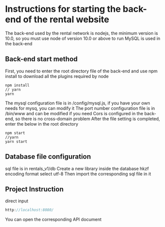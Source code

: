 # Instructions for starting the back-end of the rental website

The back-end used by the rental network is nodejs, the minimum version is 10.0, so you must use node of version 10.0 or above to run
MySQL is used in the back-end

## Back-end start method

First, you need to enter the root directory file of the back-end and use npm install to download all the plugins required by node

```shell
npm install
// yarn
yarn
```

The mysql configuration file is in /config/mysql.js, if you have your own needs for mysq, you can modify it
The port number configuration file is in /bin/www and can be modified if you need
Cors is configured in the back-end, so there is no cross-domain problem
After the file setting is completed, enter the below in the root directory

```shell
npm start
//yarn
yarn start
```

## Database file configuration

sql file is in rentals_v1/db
Create a new library inside the database hkzf
encoding format select utf-8
Then import the corresponding sql file in it

## Project Instruction

direct input

```js
http://localhost:8080/
```

You can open the corresponding API document
